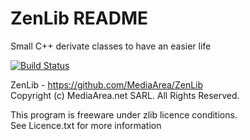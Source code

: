 # ZenLib README

Small C++ derivate classes to have an easier life

[![Build Status](https://travis-ci.org/MediaArea/ZenLib.svg?branch=master)](https://travis-ci.org/MediaArea/ZenLib)

ZenLib - https://github.com/MediaArea/ZenLib  
Copyright (c) MediaArea.net SARL. All Rights Reserved.

This program is freeware under zlib licence conditions.  
See Licence.txt for more information
